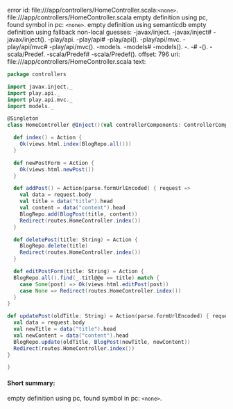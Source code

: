 error id: file://<WORKSPACE>/app/controllers/HomeController.scala:`<none>`.
file://<WORKSPACE>/app/controllers/HomeController.scala
empty definition using pc, found symbol in pc: `<none>`.
empty definition using semanticdb
empty definition using fallback
non-local guesses:
	 -javax/inject.
	 -javax/inject#
	 -javax/inject().
	 -play/api.
	 -play/api#
	 -play/api().
	 -play/api/mvc.
	 -play/api/mvc#
	 -play/api/mvc().
	 -models.
	 -models#
	 -models().
	 -.
	 -#
	 -().
	 -scala/Predef.
	 -scala/Predef#
	 -scala/Predef().
offset: 796
uri: file://<WORKSPACE>/app/controllers/HomeController.scala
text:
```scala
package controllers

import javax.inject._
import play.api._
import play.api.mvc._
import models._

@Singleton
class HomeController @Inject()(val controllerComponents: ControllerComponents) extends BaseController {

  def index() = Action {
    Ok(views.html.index(BlogRepo.all()))
  }

  def newPostForm = Action {
    Ok(views.html.newPost())
  }

  def addPost() = Action(parse.formUrlEncoded) { request =>
    val data = request.body
    val title = data("title").head
    val content = data("content").head
    BlogRepo.add(BlogPost(title, content))
    Redirect(routes.HomeController.index())
  }

  def deletePost(title: String) = Action {
    BlogRepo.delete(title)
    Redirect(routes.HomeController.index())
  }

  def editPostForm(title: String) = Action {
  BlogRepo.all().find(_.titl@@e == title) match {
    case Some(post) => Ok(views.html.editPost(post))
    case None => Redirect(routes.HomeController.index())
  }
}

def updatePost(oldTitle: String) = Action(parse.formUrlEncoded) { request =>
  val data = request.body
  val newTitle = data("title").head
  val newContent = data("content").head
  BlogRepo.update(oldTitle, BlogPost(newTitle, newContent))
  Redirect(routes.HomeController.index())
}

}
```


#### Short summary: 

empty definition using pc, found symbol in pc: `<none>`.